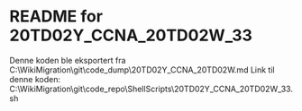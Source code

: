 # README for 20TD02Y_CCNA_20TD02W_33
Denne koden ble eksportert fra C:\WikiMigration\git\code_dump\20TD02Y_CCNA_20TD02W.md
Link til denne koden: C:\WikiMigration\git\code_repo\ShellScripts\20TD02Y_CCNA_20TD02W_33.sh
